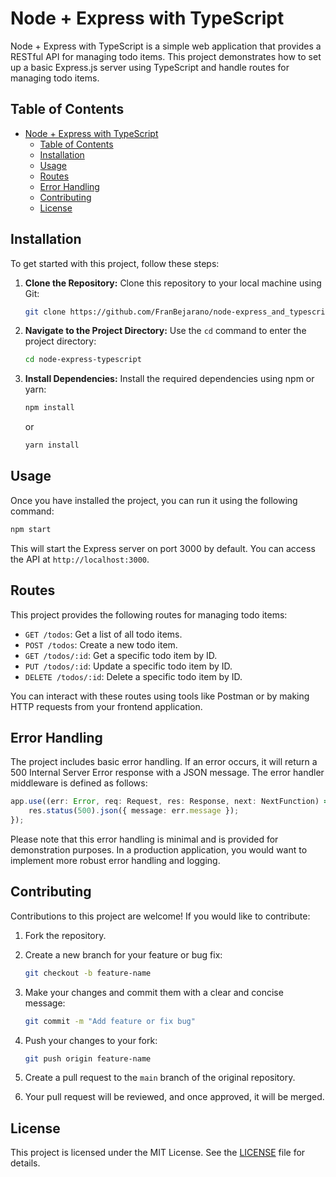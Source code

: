 # Node + Express with TypeScript

Node + Express with TypeScript is a simple web application that provides a RESTful API for managing todo items. This project demonstrates how to set up a basic Express.js server using TypeScript and handle routes for managing todo items.

## Table of Contents

- [Node + Express with TypeScript](#node--express-with-typescript)
  - [Table of Contents](#table-of-contents)
  - [Installation](#installation)
  - [Usage](#usage)
  - [Routes](#routes)
  - [Error Handling](#error-handling)
  - [Contributing](#contributing)
  - [License](#license)

## Installation

To get started with this project, follow these steps:

1. **Clone the Repository:** Clone this repository to your local machine using Git:

   ```bash
   git clone https://github.com/FranBejarano/node-express_and_typescript.git
   ```

2. **Navigate to the Project Directory:** Use the `cd` command to enter the project directory:

   ```bash
   cd node-express-typescript
   ```

3. **Install Dependencies:** Install the required dependencies using npm or yarn:

   ```bash
   npm install
   ```

   or

   ```bash
   yarn install
   ```

## Usage

Once you have installed the project, you can run it using the following command:

```bash
npm start
```

This will start the Express server on port 3000 by default. You can access the API at `http://localhost:3000`.

## Routes

This project provides the following routes for managing todo items:

- `GET /todos`: Get a list of all todo items.
- `POST /todos`: Create a new todo item.
- `GET /todos/:id`: Get a specific todo item by ID.
- `PUT /todos/:id`: Update a specific todo item by ID.
- `DELETE /todos/:id`: Delete a specific todo item by ID.

You can interact with these routes using tools like Postman or by making HTTP requests from your frontend application.

## Error Handling

The project includes basic error handling. If an error occurs, it will return a 500 Internal Server Error response with a JSON message. The error handler middleware is defined as follows:

```typescript
app.use((err: Error, req: Request, res: Response, next: NextFunction) => { 
    res.status(500).json({ message: err.message });
});
```

Please note that this error handling is minimal and is provided for demonstration purposes. In a production application, you would want to implement more robust error handling and logging.

## Contributing

Contributions to this project are welcome! If you would like to contribute:

1. Fork the repository.

2. Create a new branch for your feature or bug fix:

   ```bash
   git checkout -b feature-name
   ```

3. Make your changes and commit them with a clear and concise message:

   ```bash
   git commit -m "Add feature or fix bug"
   ```

4. Push your changes to your fork:

   ```bash
   git push origin feature-name
   ```

5. Create a pull request to the `main` branch of the original repository.

6. Your pull request will be reviewed, and once approved, it will be merged.

## License

This project is licensed under the MIT License. See the [LICENSE](LICENSE) file for details.
